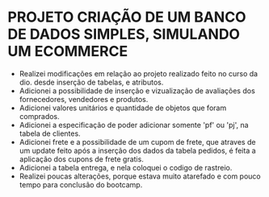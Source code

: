 # PROJETO CRIAÇÃO DE UM BANCO DE DADOS SIMPLES, SIMULANDO UM ECOMMERCE

- Realizei modificações em relação ao projeto realizado feito no curso da dio. desde inserção de tabelas, e atributos.
- Adicionei a possibilidade de inserção e vizualização de avaliações dos fornecedores, vendedores e produtos.
- Adicionei valores unitários e quantidade de objetos que foram comprados.
- Adicionei a especificação de poder adicionar somente 'pf' ou 'pj', na tabela de clientes.
- Adicionei frete e a possibilidade de um cupom de frete, que atraves de um update feito após a inserção dos dados da tabela pedidos, é feita a aplicação dos cupons de frete gratis.
- Adicionei a tabela entrega, e nela coloquei o codigo de rastreio.
- Realizei poucas alterações, porque estava muito atarefado e com pouco tempo para conclusão do bootcamp.
